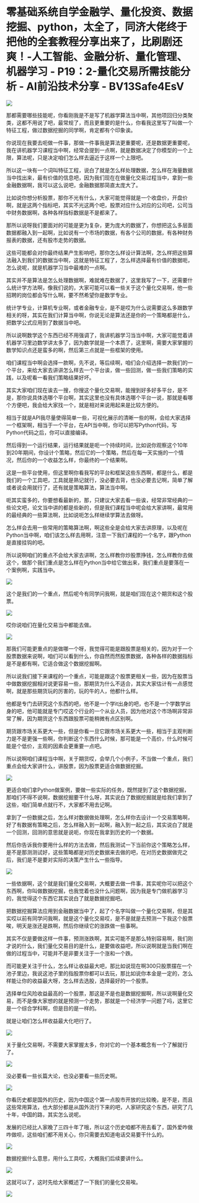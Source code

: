 # 零基础系统自学金融学、量化投资、数据挖掘、python，太全了，同济大佬终于把他的全套教程分享出来了，比刷剧还爽！-人工智能、金融分析、量化管理、机器学习 - P19：2-量化交易所需技能分析 - AI前沿技术分享 - BV13Safe4EsV

![](img/cd4b413eb3bdb6990fb0e0724abc82a9_0.png)

那都需要哪些技能呢，你看刚我是不是写了机器学算法当中啊，其他项回归分类聚类，这都不用说了吧，最常规了，而且更重要的是什么，你看我这里写了叫做一个特征工程，做过数据挖掘的同学啊，肯定都有个印象诶。

你说现在我要去呃做一件事，那做一件事我是算法更重要呢，还是数据更重要呢，我在讲机器学习课程当中啊，经常会提到一点啊，就是数据决定了你模型的一个上限，算法呢，只是决定咱们怎么样去逼近于这样一个上限吧。

所以这一块有一个词叫特征工程，说白了就是怎么样处理数据，怎么样在海量数据当中找出来，最有价值的信息吧，因为我们现在在做量化交易过程当中，拿到一些金融数据啊，我可以这么说吧，金融数据那简直太庞大了。

比如说你想分析股票，那你不光有什么，大家可能觉得就是一个收盘价，开盘价啊，就是这两个指标吧，其实不光这两个吧，股票对应什么对应的公司吧，公司当中财务数据啊，各种各样指标数据是不是都来了。

那所以说呀我们要面对的可能是更为复杂，更为庞大的数据了，你想把这么多层面数据都融入到一起啊，比如说有一个市场的数据，有各个公司的数据，有各种财务报表的数据，还有股市走势的数据。

这些可能都会对你最终结果产生影响吧，那你怎么样设计算法啊，怎么样把这些算法融入到我们的数据当中啊，这就是特征工程了，怎么样选择最有价值的数据呃，怎么说呢，就是机器学习当中最难的一点啊。

其实并不是算法是怎么处理数据啊，难就难在数据了，这里我写了一下，还需要什么统计学方法啊，像我们说的，大家可能可以看一些关于这个量化交易啊，他一些招聘的岗位都会写什么啊，要不然希望你是数学专业。

统计学专业，计算机专业啊，或者金融专业，是不是哎为什么说需要这么多跟数学相关的呀，其实在我们计算当中啊，你说无论是算法还是你的一个策略都是什么，把数学公式应用到了数据当中吧。

所以说啊数学这个东西已经不用强调了，我讲机器学习当当中啊，大家可能觉着讲机器学习里边数学讲太多了，因为数学就是一个本质了，这里啊，需要大家掌握的数学知识点还是蛮多的啊，然后第三点就是一些框架的使用。

咱们课程当中啊会选择一款啊，先不说，等后续啊，咱们会介绍选择一款我们的一个平台，来给大家去讲讲怎么样去一个平台诶，做一些回测，做一些我们策略的实践，以及呢看一看我们策略结果好坏。

其实大家咱们现在诶去一搜，你搜这个量化交易啊，能搜到好多好多平台，是不是，那你说具体选哪个平台啊，其实这里也没有具体选哪个平台一说，那就是看哪个方便吧，我会给大家找一个，就是相对来说用起来是比较方便的。

相当于就是API我尽量使得简单一些，可视化展示的清晰一些的啊，会给大家选择一个框架啊，相当于一个平台，在API当中啊，你可以把写Python代码，写Python代码之后，你可以直接编译。

然后得到一个运行结果，运行结果就是呃一个持续时间，比如说你观察这个10年到20年期间，你设计个策略，然后它的一个策略，然后在每一天实施的一个情况，然后你的一个收益怎么样，你最终的一个结果啊。

这是一些平台使用，但这里啊你看我写的平台和框架这些东西啊，都是什么，都是我们的一个工具吧，工具就是熟记就行，没必要去背，也没必要去记啊，简单了解或者说会用就行了，还有就是策略算法，算法当中啊。

呃其实蛮多的，你要想看最新的，那，只建议大家去看一些诶，经常非常经典的一些论文吧，论文当中讲的都是些新的，但是我们课程当中呢会给大家讲啊，最常用的最经典的一些算法啊，比如说呃怎么样继续学算法去做呀。

怎么样会去用一些常用的策略算法啊，啊这些全是会给大家去讲原理，以及呢在Python当中啊，咱们该怎么样去用啊，注意一下我们课程的一个名字，跟Python是直接挂钩的吧。

所以说啊咱们的重点不会给大家去讲啊，怎么样教你炒股票挣钱，怎么样教你去做这个，做那个我们重点是怎么样在Python当中给它做出来，我们重点是要落在一个案例啊，实践当中。



![](img/cd4b413eb3bdb6990fb0e0724abc82a9_2.png)

这个是我们的一个重点，然后呢今有同学问我啊，就是咱们现在这个期货和这个股票。

![](img/cd4b413eb3bdb6990fb0e0724abc82a9_4.png)

哎你说咱们在量化交易当中都能去做。

![](img/cd4b413eb3bdb6990fb0e0724abc82a9_6.png)

那我们可能更重点的是做哪一个呀，我觉得可能是跟股票是相关的，因为对于一个股票数据来说啊，咱们可以看到什么，你自然而然股票数据，各种各样的数据指标是不是都有啊，它适合做这个数据挖掘啊。

所以说我们接下来课程的一个重点，可能是跟这个股票更相关一些，因为在股票当中做数据挖掘相对说更容易一些，那期货为什么不适合，其实大家估计有一点感觉啊，就是那些期货玩的厉害的，玩的牛的人，他都什么样。

他都是专门去研究这个东西的吧，他不是一个学it出身的吧，也不是一个学数学出身的吧，他可能就是专门哎这个行业的一个从业人员，因为他对这个市场啊非常非常了解，因为期货这个东西跟股票可能稍微有点区别啊。

期货跟市场关系更大一些，但是你看一旦它跟市场关系更大一些，相当于主观判断力是不是更强一些啊，你判断这个东西什么时候，那可能是一个高价，什么时候可能是个低价，主观的因素会更重要一点吧。

所以说啊咱们课程当中啊，关于期货哎，会举几个小例子，不当做一个重点，我们重点会给大家讲什么，讲股票，因为股票更适合做数据挖掘。



![](img/cd4b413eb3bdb6990fb0e0724abc82a9_8.png)

更适合咱们拿Python做案例，要做一些实际的任务，既然提到了这个数据挖掘，那咱们不得不说啊，数据挖掘要干什么呀，其实说白了数据挖掘就是给我们拿到了这些，咱们简单点就行不，大家都不用去记啊。

拿到了一份数据之后，怎么样对数据做处理啊，怎么样你去设计一个交易策略啊，好了有数据有策略之后，怎么样融入到一起啊，融入到一起之后，其实说白了就是一个回测，回测的意思就是说呃，你现在我拿到历史的一个数据。

然后你告诉我你要用什么样的方法去做，然后我测试一下当前你这个策略怎么样，是不是那测测试好，这些策略都是对历史数据来去做的吧，在对历史数据做完之后，我们是不是要对实际的决策产生什么一些指导。



![](img/cd4b413eb3bdb6990fb0e0724abc82a9_10.png)

一些依据啊，这个就是我们量化交易啊，大概要去做一件事，其实呢你可以把这个东西啊，你叫做数据挖掘，也我觉着也没什么问题啊，因为我是专门做机器学习的，我觉得这个东西它其实说白了就是数据挖掘吧。

把数据挖掘算法应用到金融数据当中了，起了个名字叫做一个量化交易啊，但是其实哎以前有同学问我啊，就是这个量化交易哎，是不是就是去预测一下我这个股票唉，明天是涨还是跌啊，然后你继续它的涨跌做一些事啊。

其实不仅是要做这样一件事，预测涨跌啊，其实可能不是那么特别容易啊，我们刚才说的什么，我们量化交易目的是什么，是要做收益吧，所以说啊就是当我们啊在做的过程当中，可能并不是非要关注于一个涨和一个跌。

而可能更关注于什么，怎么样让收益最大吧，那比如说现在啊300只股票摆在一个池子里边，我说这池子里的指股票你都可以去玩，那比如说你本金是一定的，怎么样能让你的收益最大呀，怎么样去选股，选择最好的一个股票。

选择单位风险收益最高的一个股票，那这是不是也是数据挖掘啊，所以说啊量化交易，而不是像大家想的就是预测一个走势，那就是一个经济学一问题了吗，这里它是一个综合学科啊，但是目的是一样的。

就是让咱们怎么样收益最大化吧行了。

![](img/cd4b413eb3bdb6990fb0e0724abc82a9_12.png)

关于量化交易啊，不需要大家掌握太多，你对它的一个基本概念有一个了解就行了。

![](img/cd4b413eb3bdb6990fb0e0724abc82a9_14.png)

没必要看一些长篇大论，也没必要看一些历史啊。

![](img/cd4b413eb3bdb6990fb0e0724abc82a9_16.png)

你看历史都是国外的历史，因为中国这个第一点股市开放的比较晚，是不是，而且这些常用算法，也大部分都是从国外流行下来的吧，人家研究这个东西，研究了几十年，中国的路，其实怎么说呢。

发展的已经比人家晚了三四十年了哦，所以这个历史咱都不用去看了，国外爱咋做咋做呗，这些咱们都不用关心，你只需要去知道电话交易要干什么的。



![](img/cd4b413eb3bdb6990fb0e0724abc82a9_18.png)

数据挖掘什么意思，用什么工具哎，大概我们后续要讲什么。

![](img/cd4b413eb3bdb6990fb0e0724abc82a9_20.png)

这就可以了，这时先给大家概述了一下我们的量化交易唉。

![](img/cd4b413eb3bdb6990fb0e0724abc82a9_22.png)